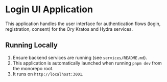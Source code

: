 # Login UI Application

This application handles the user interface for authentication flows (login, registration, consent) for the Ory Kratos and Hydra services.

## Running Locally

1.  Ensure backend services are running (see `services/README.md`).
2.  This application is automatically launched when running `pnpm dev` from the monorepo root.
3.  It runs on `http://localhost:3001`.